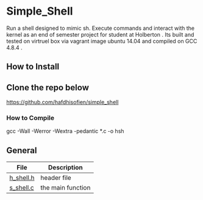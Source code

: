 # Simple_Shell

Run a shell designed to mimic sh. Execute commands and interact with the kernel as an end of semester project for student at Holberton .
Its built and tested on virtruel box via vagrant image ubuntu 14.04 and compiled on GCC 4.8.4 .


## How to Install


## Clone the repo below
https://github.com/hafdhisofien/simple_shell


### How to Compile
gcc -Wall -Werror -Wextra -pedantic *.c -o hsh

## General
| File | Description |
| ---- | ----------- |
| [h_shell.h](https://github.com/hafdhisofien/simple_shell/blob/master/h_shell.h) | header file |
| [s_shell.c](https://github.com/hafdhisofien/simple_shell/blob/master/s_shell.c) | the main function |
